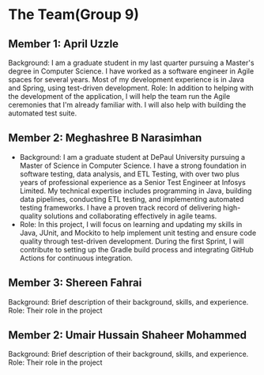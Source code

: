 # The Team(Group 9)

## Member 1: April Uzzle
Background: I am a graduate student in my last quarter pursuing a Master's degree in Computer Science. I have worked as a software engineer in Agile spaces for several years. Most of my development experience is in Java and Spring, using test-driven development. 
Role: In addition to helping with the development of the application, I will help the team run the Agile ceremonies that I'm already familiar with. I will also help with building the automated test suite.

## Member 2: Meghashree B Narasimhan
- Background: I am a graduate student at DePaul University pursuing a Master of Science in Computer Science. I have a strong foundation in software testing, data analysis, and ETL Testing, with over two plus years of professional experience as a Senior Test Engineer at Infosys Limited. My technical expertise includes programming in Java, building data pipelines, conducting ETL testing, and implementing automated testing frameworks. I have a proven track record of delivering high-quality solutions and collaborating effectively in agile teams.
- Role: In this project, I will focus on learning and updating my skills in Java, JUnit, and Mockito to help implement unit testing and ensure code quality through test-driven development. During the first Sprint, I will contribute to setting up the Gradle build process and integrating GitHub Actions for continuous integration.

## Member 3: Shereen Fahrai
Background: Brief description of their background, skills, and experience.
Role: Their role in the project 

## Member 2: Umair Hussain Shaheer Mohammed
Background: Brief description of their background, skills, and experience.
Role: Their role in the project

